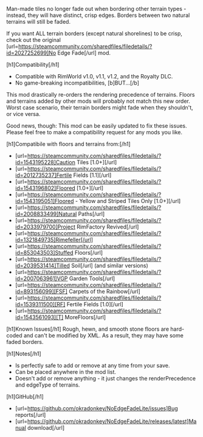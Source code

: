 Man-made tiles no longer fade out when bordering other terrain types -
instead, they will have distinct, crisp edges.  Borders between two
natural terrains will still be faded.

If you want ALL terrain borders (except natural shorelines) to be crisp,
check out the original [url=https://steamcommunity.com/sharedfiles/filedetails/?id=2027252699]No Edge Fade[/url] mod.

[h1]Compatibility[/h1]
- Compatible with RimWorld v1.0, v1.1, v1.2, and the Royalty DLC.
- No game-breaking incompatibilities, [b]BUT...[/b]

This mod drastically re-orders the rendering precedence of terrains.
Floors and terrains added by other mods will probably not match this new
order.  Worst case scenario, their terrain borders might fade when they
shouldn't, or vice versa.

Good news, though: This mod can be easily updated to fix these issues.
Please feel free to make a compatibility request for any mods you like.

[h1]Compatibile with floors and terrains from:[/h1]
- [url=https://steamcommunity.com/sharedfiles/filedetails/?id=1543195228]Caution Tiles [1.0+][/url]
- [url=https://steamcommunity.com/sharedfiles/filedetails/?id=2012735237]Fertile Fields [1.1][/url]
- [url=https://steamcommunity.com/sharedfiles/filedetails/?id=1543196802]Floored [1.0+][/url]
- [url=https://steamcommunity.com/sharedfiles/filedetails/?id=1543195051]Floored - Yellow and Striped Tiles Only [1.0+][/url]
- [url=https://steamcommunity.com/sharedfiles/filedetails/?id=2008833499]Natural Paths[/url]
- [url=https://steamcommunity.com/sharedfiles/filedetails/?id=2033979700]Project RimFactory Revived[/url]
- [url=https://steamcommunity.com/sharedfiles/filedetails/?id=1321849735]Rimefeller[/url]
- [url=https://steamcommunity.com/sharedfiles/filedetails/?id=853043503]Stuffed Floors[/url]
- [url=https://steamcommunity.com/sharedfiles/filedetails/?id=2039531414]Tilled Soil[/url] (and similar versions)
- [url=https://steamcommunity.com/sharedfiles/filedetails/?id=2007063961]VGP Garden Tools[/url]
- [url=https://steamcommunity.com/sharedfiles/filedetails/?id=893156099][FSF] Carpets of the Rainbow[/url]
- [url=https://steamcommunity.com/sharedfiles/filedetails/?id=1539311500][RF] Fertile Fields [1.0][/url]
- [url=https://steamcommunity.com/sharedfiles/filedetails/?id=1543561093][T] MoreFloors[/url] 

[h1]Known Issues[/h1]
Rough, hewn, and smooth stone floors are hard-coded and can't be
modified by XML.  As a result, they may have some faded borders.

[h1]Notes[/h1]
- Is perfectly safe to add or remove at any time from your save.
- Can be placed anywhere in the mod list.
- Doesn't add or remove anything - it just changes the renderPrecedence 
  and edgeType of terrains.

[h1]GitHub[/h1]
- [url=https://github.com/okradonkey/NoEdgeFadeLite/issues]Bug reports[/url]
- [url=https://github.com/okradonkey/NoEdgeFadeLite/releases/latest]Manual download[/url]
